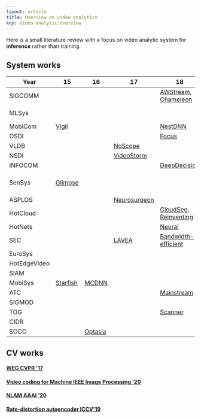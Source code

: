 ```yaml
---
layout: article
title: Overview on video analytics
key: Video-analytic-overview
---
```


Here is a small literature review with a focus on video analytic system for **inference** rather than training.

## System works

| Year             | 15       | 16    | 17           | 18                    | 19                       | 20      | 21    |
| ------------ | -------- | ----- | ------------ | --------------------- | ------------------------ | ------- | ----- |
| SIGCOMM      |          |       |              | [AWStream](https://awstream.github.io/paper/awstream.pdf), [Chameleon](https://people.cs.uchicago.edu/~junchenj/docs/Chameleon_SIGCOMM_CameraReady_faceblurred.pdf)   | | [DDS](https://kuntaidu.github.io/assets/doc/DDS.pdf), [Reducto](http://web.cs.ucla.edu/~harryxu/papers/li-sigcomm20.pdf)             |
| MLSys        |          |       |              |                       | [AdaScale](https://arxiv.org/pdf/1902.02910.pdf), [FilterForward](https://arxiv.org/abs/1905.13536)  |         |
| MobiCom      | [Vigil](https://old.sigmobile.org/mobicom/2015/papers/p426-zhangA.pdf)    |       |              | [NestDNN](https://dl.acm.org/doi/pdf/10.1145/3241539.3241559)               | [Edge](http://www.winlab.rutgers.edu/~luyang/papers/mobicom19_augmented_reality.pdf)                     |         | [ELF](https://www.msra.cn/wp-content/uploads/2021/03/mobicom21-elf.pdf)   |
| OSDI         |          |       |              | [Focus](https://www.usenix.org/system/files/osdi18-hsieh.pdf)                 |                          |         |       |
| VLDB         |          |       | [NoScope](https://www.vldb.org/pvldb/vol10/p1586-kang.pdf)      |                       |                          | [Blazelt](https://cs.stanford.edu/~matei/papers/2020/vldb_blazeit.pdf) |       |
| NSDI         |          |       | [VideoStorm](https://www.usenix.org/system/files/conference/nsdi17/nsdi17-zhang.pdf)   |                       |                          |         |       |
| INFOCOM      |          |       |              | [DeepDecision](https://ieeexplore.ieee.org/stamp/stamp.jsp?tp=&arnumber=8485905)          | [DSL](https://ieeexplore.ieee.org/stamp/stamp.jsp?tp=&arnumber=8737614)                      |         |       |
| SenSys       | [Glimpse](http://people.csail.mit.edu/yuhan/doc/sen060-chenA.pdf)  |       |              |                       | [Frugal Following](https://dl.acm.org/doi/pdf/10.1145/3356250.3360044), [Caeser](https://nsl.usc.edu/wp-content/uploads/2019/09/Caesar_SenSys19.pdf) |         |
| ASPLOS       |          |       | [Neurosurgeon](https://www.cl.cam.ac.uk/~ey204/teaching/ACS/R244_2019_2020/papers/kang_asplos_2017.pdf) |                       |                          |         |
| HotCloud     |          |       |              | [CloudSeg](https://www.usenix.org/system/files/hotcloud19-paper-wang.pdf), [Reinventing](https://www.usenix.org/system/files/conference/hotcloud18/hotcloud18-paper-pakha.pdf) |                          |         |
| HotNets      |          |       |              | [Neural](https://dl.acm.org/doi/pdf/10.1145/3286062.3286070)                |                          |         |       |
| SEC          |          |       | [LAVEA](https://www.cs.wm.edu/~syi/publications/sedgec17_1.pdf)             | [Bandwidth-efficient](https://ieeexplore.ieee.org/stamp/stamp.jsp?tp=&arnumber=8567664)   |                          | [Yoda](https://arxiv.org/pdf/2105.08694.pdf)    |
| EuroSys      |          |       |              |                       | [VStore](https://arxiv.org/pdf/1810.01794.pdf)                   |         |       |
| HotEdgeVideo |          |       |              |                       | [Cracking](https://www.microsoft.com/en-us/research/uploads/prod/2019/08/Split-brain_HotEdgeVideo19.pdf)                 |         |       |
| SIAM         |          |       |              |                       |                          |         | [CiNet](https://tianguo.info/project/mobile-deep-inference/cinet_sdm21.pdf) |
| MobiSys      | [Starfish](http://roblkw.com/likamwa2015starfish-mobisys.pdf) | [MCDNN](https://homes.cs.washington.edu/~arvind/papers/mcdnn.pdf) |              |                       |                          |         |       |
| ATC          |          |       |              | [Mainstream](https://www.usenix.org/system/files/conference/atc18/atc18-jiang.pdf)            |                          |         |
| SIGMOD       |          |       |              |                       | [Visual Road](https://db.cs.washington.edu/projects/visualroad/p300-haynes.pdf)               |         |       |
| TOG          |          |       |              | [Scanner](http://graphics.stanford.edu/papers/scanner/poms18_scanner.pdf)               |                          |         |       |
| CIDR         |          |       |              |                       | [DeepLens](http://cidrdb.org/cidr2019/papers/p40-krishnan-cidr19.pdf)                 |         |       |
| SOCC | |[Optasia](https://dl.acm.org/doi/pdf/10.1145/2987550.2987564)


## CV works

#### [WEG CVPR '17](http://haneul.github.io/papers/cvpr2017.pdf)

#### [Video coding for Machine IEEE Image Processing '20](https://ieeexplore.ieee.org/stamp/stamp.jsp?tp=&arnumber=9180095)

#### [NLAM AAAI '20](https://arxiv.org/pdf/1912.06348.pdf)

#### [Rate-distortion autoencoder ICCV'19](https://arxiv.org/pdf/1908.05717.pdf)

<!-- 
## Single video stream





#### [Vigil MobiCom '15](https://old.sigmobile.org/mobicom/2015/papers/p426-zhangA.pdf)

#### [Glimpse SenSys '15](http://people.csail.mit.edu/yuhan/doc/sen060-chenA.pdf)



#### [NoScope VLDB '17](https://www.vldb.org/pvldb/vol10/p1586-kang.pdf)
This paper targets object detection. It says that by biasing the model to current video and specific classes, the model could be much more cheaper.

#### [Neurosurgeon ASPLOS'17](https://www.cl.cam.ac.uk/~ey204/teaching/ACS/R244_2019_2020/papers/kang_asplos_2017.pdf)

#### [AWStream SIGCOMM '18](https://awstream.github.io/paper/awstream.pdf)
Tune configurations of encoder to adapt to video dynamics.

#### [Chameleon SIGCOMM '18](https://people.cs.uchicago.edu/~junchenj/docs/Chameleon_SIGCOMM_CameraReady_faceblurred.pdf)
Tune configurations to adapt to video dynamics.

#### [CloudSeg HotCloud '18](https://www.usenix.org/system/files/hotcloud19-paper-wang.pdf)
This paper uses super resolution to save bandwidth.
It trains a super resolution model based on some ground truth by minimizing analytic error, and then uses this model to super-resolute the input video clip for analytic purpose.

#### [DeepDecision INFOCOM '18](https://ieeexplore.ieee.org/stamp/stamp.jsp?tp=&arnumber=8485905)

#### [Neural Networks Meet Physical Networks: Distributed Inference Between Edge Devices and the Cloud HotNets '18](https://dl.acm.org/doi/pdf/10.1145/3286062.3286070)

#### [Bandwidth-efficient Live Video Analytics for Drones via Edge Computing SEC '18](https://ieeexplore.ieee.org/stamp/stamp.jsp?tp=&arnumber=8567664)

#### [AdaScale MLSys '19](https://arxiv.org/pdf/1902.02910.pdf)

#### [FilterForward MLSys '19](https://arxiv.org/abs/1905.13536)

#### [VStore EuroSys '19](https://arxiv.org/pdf/1810.01794.pdf)

#### [Edge Assisted Real-time Object Detection for Mobile Augmented Reality MobiCom '19](http://www.winlab.rutgers.edu/~luyang/papers/mobicom19_augmented_reality.pdf)
This paper explores AR scenario, so the key thing here to minimize the latency.
This paper uses parallel streaming and inference to reduce latency, motion-vector-based tracking & ROI encoding to reduce bandwidth (thus reduce streaming latency), and adaptive offloading to reduce compute cost.

#### [Cracking open the DNN black-box: Video Analytics with DNNs across the Camera-Cloud Boundary HotEdgeVideo '19](https://www.microsoft.com/en-us/research/uploads/prod/2019/08/Split-brain_HotEdgeVideo19.pdf)


#### [DSL INFOCOM '19](https://ieeexplore.ieee.org/stamp/stamp.jsp?tp=&arnumber=8737614)

#### [Frugal Following SenSys '19](https://dl.acm.org/doi/pdf/10.1145/3356250.3360044)

#### [DDS SIGCOMM '20](https://kuntaidu.github.io/assets/doc/DDS.pdf)
This paper uses server-driven approach to encode the video in different spatial quality for bandwidth saving purpose.

#### [Reducto SIGCOMM '20](http://web.cs.ucla.edu/~harryxu/papers/li-sigcomm20.pdf)
This paper extracts **cheap features**, exameine the frames sequentially and filter out those frames that don't change these features much.

#### [ELF Mobicomm '21](https://www.msra.cn/wp-content/uploads/2021/03/mobicom21-elf.pdf)
This paper partits the frames into several slices and offload them to different server.

#### [CiNet SIAM '21](https://tianguo.info/project/mobile-deep-inference/cinet_sdm21.pdf)


## Multiple camera video stream

#### [Vigil MobiCom '15](https://old.sigmobile.org/mobicom/2015/papers/p426-zhangA.pdf)

#### [Chameleon SIGCOMM '18](https://people.cs.uchicago.edu/~junchenj/docs/Chameleon_SIGCOMM_CameraReady_faceblurred.pdf)

#### [Caeser SenSys '19](https://nsl.usc.edu/wp-content/uploads/2019/09/Caesar_SenSys19.pdf)


## Optimize encoding

### Auto-encoder-based approaches

These are mainly works from computer vision community.


## Scale up inference

### Through building effective library/database

The key research topic here is how to choose correct API set and provide clever implementation to save unnecessary cost.

#### [Starfish MobiSys '15](http://roblkw.com/likamwa2015starfish-mobisys.pdf)
This paper argues that multiple applications will reuse the same video and invoke the same library. So one could cache the result for future use.


#### [Optasia SoCC '16](https://dl.acm.org/doi/pdf/10.1145/2987550.2987564)
This paper aims to support and optimize relational queries.
It tears specific video analytic task to four parts: extractors, processors, reducers and combiners, and then conduct optimization based on it.

#### [Scanner TOG '18](http://graphics.stanford.edu/papers/scanner/poms18_scanner.pdf)
It expresses the analytic pipeline as a static computation graph, bound the temporal dependency through pre-defined API, and scale the pipeline to a cluster.

#### [Focus OSDI '18](https://www.usenix.org/system/files/osdi18-hsieh.pdf)
This paper tries to detect all frames that contains certain objects. They use cheap models to reduce ingest-time cost, and identify same/similiar objects to reduce query-time latency.


#### [DeepLens CIDR '19](http://cidrdb.org/cidr2019/papers/p40-krishnan-cidr19.pdf)
This paper says that each step of video analytic pipeline will map from a stream to another stream.
Based on this abstraction, they explore how to encode, index the vido; and how to reuse previous results.

#### [Blazelt VLDB '20](https://cs.stanford.edu/~matei/papers/2020/vldb_blazeit.pdf)


### Through resource management

#### [MCDNN MobiSys '16](https://homes.cs.washington.edu/~arvind/papers/mcdnn.pdf)

#### [VideoStorm NSDI '17](https://www.usenix.org/system/files/conference/nsdi17/nsdi17-zhang.pdf)

#### [NestDNN MobiCom '18](https://dl.acm.org/doi/pdf/10.1145/3241539.3241559)



## Scale up training

#### [Mainstream ATC '18](https://www.usenix.org/system/files/conference/atc18/atc18-jiang.pdf)
Here is the [paper link].
This paper argues that people train multiple models based on same backbone on same videos.
Thus, the backbone could be shared between different models.

## Dataset and benchmarking

#### [Visual Road SIGMOD '19](https://db.cs.washington.edu/projects/visualroad/p300-haynes.pdf)
This paper generates synthetic videos through computer graphics for benchmarking purpose.

#### [Yoda SEC'21](https://arxiv.org/pdf/2105.08694.pdf)
This paper collects a large set of videos that highlights the pros and cons for video anlaytic pipelines. -->
